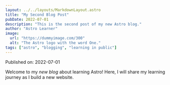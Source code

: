 ```yaml
---
layout: ../../layouts/MarkdownLayout.astro
title: "My Second Blog Post"
pubDate: 2022-07-01
description: "This is the second post of my new Astro blog."
author: "Astro Learner"
image:
  url: "https://dummyimage.com/300"
  alt: "The Astro logo with the word One."
tags: ["astro", "blogging", "learning in public"]
---
```


Published on: 2022-07-01

Welcome to my _new blog_ about learning Astro! Here, I will share my learning journey as I build a new website.

